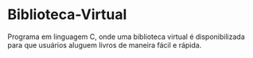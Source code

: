 # Biblioteca-Virtual
Programa em linguagem C, onde uma biblioteca virtual é disponibilizada para que usuários aluguem livros de maneira fácil e rápida. 
